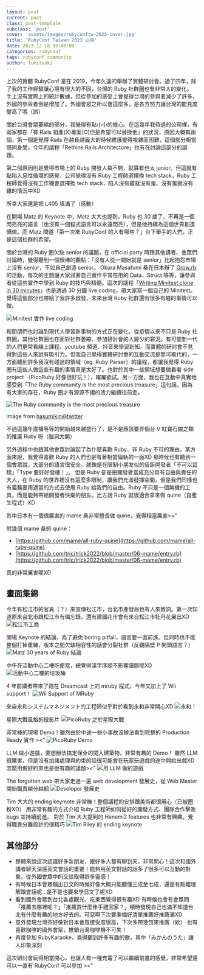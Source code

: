 ```yaml
---
layout: post
current: post
class: post-template
subclass: 'post'
cover: 'assets/images/rubyconftw-2023-cover.jpg'
title: 'RubyConf Taiwan 2023 心得'
date: 2023-12-18 09:00:00
categories: rubyconf
tags: rubyconf community
author: fumitsuki
---
```


上次的實體 RubyConf 是在 2019，今年久違的舉辦了實體研討會。過了四年，除了我的工作經驗讓心境有很大的不同，台灣的 Ruby 社群圈也有非常大的變化。
手上沒有實際上的統計數據，但從參加的感受上會覺得台灣的參與者減少了許多，外國的參與者倒是增加了。外國會眾之所以會這麼多，是各方努力讓台灣的能見度變高了嗎（誤）

關於台灣會眾萎縮的部分，我覺得有點小小的擔心。在這幾年我待過的公司裡，有兩家都在「有 Rails 祖產(X)專案(O)但是希望可以替換他」的狀況，原因大概有兩個，第一個是覺得 Rails 在越長越龐大的時候維護變得複雜而困難，這個部分相當感同身受。今年的議程「Rethink Rails Architecture」也有在討論這部分的議題。

第二個原因則是覺得市場上的 Ruby 開發人員不夠，就算有也太 junior。但這就有點陷入惡性循環的感覺，公司覺得沒有 Ruby 工程師選擇換 tech stack，Ruby 工程師覺得沒有工作機會選擇換 tech stack，陷入沒有雞就沒有蛋、沒有蛋就沒有雞的情況中XD

所幸大家還是把 L405 填滿了（感動）

在開場 Matz 的 Keynote 中，Matz 大大也提到，Ruby 也 30 歲了，不再是一個閃亮亮的語言（也沒有一個程式語言可以永遠閃亮），但是他持續為這個世界創造價值。而 Matz 問道「第一次來 RubyConf 的人有哪些？」台下舉手的人們，正是這個社群的希望。

關於台灣的 Ruby 圈欠缺 senior 的議題，在 official party 時跟其他講者、會眾們討論時，覺得聽到一個很棒的觀點：「沒有人從一開始就是 senior」比起抱怨市場上沒有 senior，不如自己創造 senior。
Okura Masafumi 桑在日本辦了 [Grow.rb](https://growrb.doorkeeper.jp/events/past) 的活動，每次的主題讓大家試著自己實作平常在用的 Data、Struct 等等，讓參與者從這些實作中學到 Ruby 的技巧與精髓。這次的議程「[Writing Minitest clone in 30 minutes](https://speakerdeck.com/okuramasafumi/writing-minitest-clone-in-30-minutes)」也是透過 30 分鐘 live coding，帶大家寫一個自己的 Minitest。
覺得這個部分也帶給了我許多啟發，未來台灣 Ruby 社群還有很多有趣的事情可以做。

![Minitest 實作 live coding](/blog/assets/images/rubyconftw-2023-minitest.jpg)

和朋朋們也討論到現代人學習新事物的方式正在變化。從疫情以來不只是 Ruby 社群圈，其他社群圈也在面對社群萎縮、參加研討會的人變少的窘況。有可能新一代的人們更常看線上課程、youtube 頻道、抖音來學習新知。而實體的研討會不見得對這些人來說有吸引力。但我自己覺得實體研討會的互動交流是無可取代的，一方面聽到許多我沒有碰過的領域（eg. Ruby Parser）的議程，都讓我覺得 Ruby 圈有這些人做這些有趣的事情真是太好了。也對於其中一些領域想要做看看 side project （PicoRuby 好像很好玩！），躍躍欲試。另一方面，我也在互動中真實地感受到「The Ruby community is the most precious treasure」這句話，因為有大家的存在，Ruby 圈才有源源不絕的活力繼續往前走。

![The Ruby community is the most precious treasure](/blog/assets/images/rubyconftw-2023-treasure.jpg)

image from [hasumikin@twitter](https://twitter.com/hasumikin/status/1735914984906101140/photo/1)

不過這幾年直播等等的開始越來越盛行了，是不是應該要弄個台 V 紅寶石娘之類的推廣 Ruby 呀（腦洞大開）


另外過程中也跟其他會眾討論起了為什麼喜歡 Ruby、非 Ruby 不可的理由。某方面來說，我覺得喜歡 Ruby 的人們也是有著相當偏執的一面XD
那時候也有聽到一個會眾說，大部分的語言很安全，就像是在限制小朋友似的告訴開發者「不可以這樣」「Type 要好好發樓！」。
但是 Ruby 卻是把開發者當成充分具有自由與責任的大人，在 Ruby 的世界裡沒有這麼多限制，讓我們充滿發揮空間，但是我們同樣也有義務要用適當的方式去使用 Ruby 給我們的自由。Ruby 不只是一個無機的工具，而是能夠帶給開發者快樂的朋友。比方說 Ruby 就很適合拿來做 quine（自產生程式）XD

其中日本有一個很厲害的 mame 桑非常擅長做 quine，覺得相當厲害><"

附幾個 mame 桑的 quine：
- [https://github.com/mame/all-ruby-quine](https://github.com/mame/all-ruby-quine)
- [https://github.com/tric/trick2022/blob/master/06-mame/entry.rb](https://github.com/tric/trick2022/blob/master/06-mame/entry.rb)

真的非常厲害哪XD

## 畫面集錦

今年有松江市的官員（？）來宣傳松江市，台北市產發局也有人來致詞。第一次知道原來台北市跟松江市有備忘錄，還有建國花市會有來自松江市牡丹花展出XD
![松江市工商](/blog/assets/images/rubyconftw-2023-matsue.jpg)

開場 Keynote 的結論，為了避免 boring pitfall，語言要一直前進。但同時也不能整個打掉重練，版本之間欠缺相容性的話會分裂社群（反觀隔壁 P 開頭語言？）
![Matz 30 years of Ruby 結論](/blog/assets/images/rubyconftw-2023-matz-conclusion.jpg)

中午在活動中心二樓吃便當，總覺得漢字序順不影響讀閱呢XD
![活動中心二樓的垃圾桶](/blog/assets/images/rubyconftw-2023-garbage-can.jpg)

4 年前講者帶來了跑在 Dreamcast 上的 mruby 程式，今年又加上了 Wii support！
![Wii Support of MRuby](/blog/assets/images/rubyconftw-2023-mruby-wii.jpg)

來自永和システムマネジメント的工程師似乎對於看到永和非常開心XD
![永和！](/blog/assets/images/rubyconftw-2023-yonghue.jpg)

星際大戰風格的投影片
![PicoRuby 之於星際大戰](/blog/assets/images/rubyconftw-2023-pico-ruby.jpg)

非常棒的現場 Demo！雖然由於中途一些小事故沒辦法看到完整的 Production Ready 實作 ><"
![PicoRuby Demo](/blog/assets/images/rubyconftw-2023-pico-ruby-demo.jpg)

LLM 做小遊戲，要想辦法搞定保全的闖入建築物，非常有趣的 Demo！
雖然 LLM 很厲害，但是沒有加諸處理與約束的話很可能會在玩家玩遊戲的途中開始出戲XD
怎麼用做好約束也是很有趣的議題><"
![用 LLM 做的遊戲](/blog/assets/images/rubyconftw-2023-llm-game.jpg)

The forgotten web 帶大家走過一遍 web development 發展史，從 Web Master 開始職責越分越細
![Developer 發展史](/blog/assets/images/rubyconftw-2023-forgotten-web.jpg)

Tim 大大的 ending keymote 非常棒！整個議程的安排跟美術都很用心（已被圈粉XD）
用非常有趣的方式介紹 Ruby 工程師如何從好的開發方式、團隊合作擊敗 bugs 並持續前進。
對於 Tim 大大提到的 Hanami2 features 也非常有興趣，覺得職責分離設計的很精巧
![Tim Riley 的 ending keynote](/blog/assets/images/rubyconftw-2023-tim-riley-journey.jpg)

## 其他部分

* 整體來說這次認識好多新朋友，跟好多人都有聊到天，非常開心！這次和國外講者聊天深感英文會話的重要！能夠用英文對話的話多了很多可以互動的對象。從外國會眾中的交談取得許多靈感！
* 有時候日本會眾蹦出日文的時候好像大概只能聽懂三成至七成，還是有點難理解跟會話呢...是不是也要來學日文了呢XD
* 看到國外會眾到台北各處觀光、吃東西覺得很有趣XD 有時候也會有會眾問「推薦去哪裡呢？」「推薦買什麼伴手禮回家？」頓時發現自己也滿不知道台北有什麼有趣的地方好去的。可惡啊下次要準備好清單推薦好推薦滿XD
* 意外發現台灣茶好像對日本會眾接受度很高，下次多帶幾包來推廣（欸） 也有喜歡咖啡的國外會眾，推銷台灣咖啡機不可失！
* 再度參加 RubyKaraoke，覺得聽到許多有趣的歌，其中「みかんのうた」讓人印象深刻

這次研討會玩得相當開心，也讓人有一種充電了可以繼續前進的感覺，非常希望還可以一直有 RubyConf 可以參加 ><"
